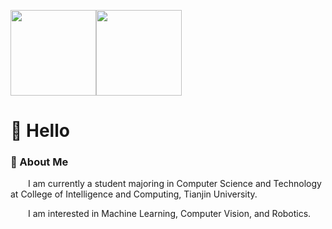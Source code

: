 
<!--
**RenshengJi/RenshengJi** is a ✨ _special_ ✨ repository because its `README.md` (this file) appears on your GitHub profile.

Here are some ideas to get you started:

- 🔭 I’m currently working on ...
- 🌱 I’m currently learning ...
- 👯 I’m looking to collaborate on ...
- 🤔 I’m looking for help with ...
- 💬 Ask me about ...
- 📫 How to reach me: ...
- 😄 Pronouns: ...
- ⚡ Fun fact: ...
-->


<img align="center" height="137px" src="https://github-readme-stats.vercel.app/api?username=wenxin-zhu&hide_title=true&hide_border=true&show_icons=false&include_all_commits=true&line_height=21&bg_color=0,EC6C6C,FFD479,FFFC79,73FA79&theme=graywhite&locale=cn" /><img align="center" height="137px" src="https://github-readme-stats.vercel.app/api/top-langs/?username=wenxin-zhu&hide_title=true&hide_border=true&layout=compact&bg_color=0,73FA79,73FDFF,D783FF&theme=graywhite&locale=cn" />



#  🙋 Hello



### 🤺 About Me


<p>&emsp;&emsp;I am currently a student majoring in Computer Science and Technology at College of Intelligence and Computing, Tianjin University.</p>
<p>&emsp;&emsp;I am interested in Machine Learning, Computer Vision, and Robotics. </p>

